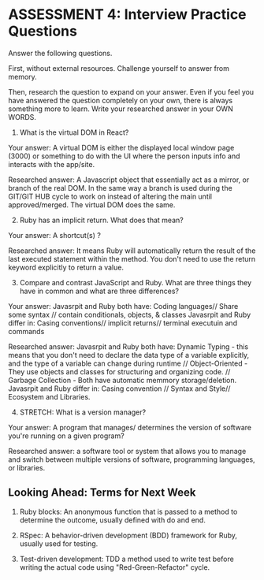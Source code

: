 # ASSESSMENT 4: Interview Practice Questions

Answer the following questions.

First, without external resources. Challenge yourself to answer from memory.

Then, research the question to expand on your answer. Even if you feel you have answered the question completely on your own, there is always something more to learn. Write your researched answer in your OWN WORDS.

1. What is the virtual DOM in React?

Your answer: A virtual DOM is either the displayed local window page (3000) or something to do with the UI where the person inputs info and interacts with the app/site.

Researched answer: A Javascript object that essentially act as a mirror, or branch of the real DOM. In the same way a branch is used during the GIT/GIT HUB cycle to work on instead of altering the main until approved/merged. The virtual DOM does the same. 

2. Ruby has an implicit return. What does that mean?

Your answer: A shortcut(s) ?

Researched answer: It means Ruby will automatically return the result of the last executed statement within the method. You don't need to use the return keyword explicitly to return a value.

3. Compare and contrast JavaScript and Ruby. What are three things they have in common and what are three differences?

Your answer: 
Javasrpit and Ruby both have: Coding languages// Share some syntax // contain conditionals, objects, & classes
Javasrpit and Ruby differ in: Casing conventions// implicit returns// terminal executuin and commands

Researched answer:
Javasrpit and Ruby both have: Dynamic Typing - this means that you don't need to declare the data type of a variable explicitly, and the type of a variable can change during runtime // Object-Oriented - They use objects and classes for structuring and organizing code. // Garbage Collection - Both have automatic memmory storage/deletion.
Javasrpit and Ruby differ in: Casing convention // Syntax and Style// Ecosystem and Libraries.

4. STRETCH: What is a version manager?

Your answer: A program that manages/ determines the version of software you're running on a given program?

Researched answer: a software tool or system that allows you to manage and switch between multiple versions of software, programming languages, or libraries. 

## Looking Ahead: Terms for Next Week

1. Ruby blocks: An anonymous function that is passed to a method to determine the outcome, usually defined with do and end. 

2. RSpec: A behavior-driven development (BDD) framework for Ruby, usually used for testing. 

3. Test-driven development: TDD a method used to write test before writing the actual code using "Red-Green-Refactor" cycle.
